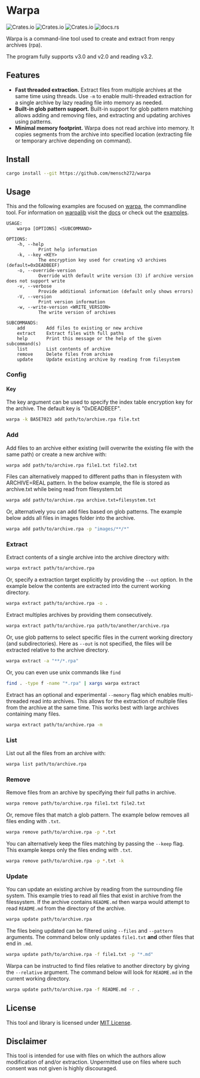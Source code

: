 # Warpa

![Crates.io](https://img.shields.io/crates/v/warpalib)
![Crates.io](https://img.shields.io/crates/d/warpalib)
![Crates.io](https://img.shields.io/crates/l/warpalib)
![docs.rs](https://img.shields.io/docsrs/warpalib)

Warpa is a command-line tool used to create and extract from renpy archives (rpa).

The program fully supports v3.0 and v2.0 and reading v3.2.

## Features

- **Fast threaded extraction.** Extract files from multiple archives at the same time using threads. Use `-m` to enable multi-threaded extraction for a single archive by lazy reading file into memory as needed.
- **Built-in glob pattern support.** Built-in support for glob pattern matching allows adding and removing files, and extracting and updating archives using patterns.
- **Minimal memory footprint.** Warpa does not read archive into memory. It copies segments from the archive into specified location (extracting file or temporary archive depending on command).

## Install

```bash
cargo install --git https://github.com/mensch272/warpa
```

## Usage

This and the following examples are focused on [warpa], the commandline tool. For information on [warpalib] visit the [docs] or check out the [examples].

```text
USAGE:
    warpa [OPTIONS] <SUBCOMMAND>

OPTIONS:
    -h, --help
            Print help information
    -k, --key <KEY>
            The encryption key used for creating v3 archives (default=0xDEADBEEF)
    -o, --override-version
            Override with default write version (3) if archive version does not support write
    -v, --verbose
            Provide additional information (default only shows errors)
    -V, --version
            Print version information
    -w, --write-version <WRITE_VERSION>
            The write version of archives

SUBCOMMANDS:
    add        Add files to existing or new archive
    extract    Extract files with full paths
    help       Print this message or the help of the given subcommand(s)
    list       List contents of archive
    remove     Delete files from archive
    update     Update existing archive by reading from filesystem
```

[warpa]: warpa/
[warpalib]: warpalib/
[docs]: https://docs.rs/warpalib/latest/warpalib/
[examples]: warpalib/examples/

### Config

#### Key

The key argument can be used to specify the index table encryption key for the archive.
The default key is "0xDEADBEEF".

```bash
warpa -k BA5E7023 add path/to/archive.rpa file.txt
```

### Add

Add files to an archive either existing (will overwrite the existing file with the same path) or create a new archive with:

```bash
warpa add path/to/archive.rpa file1.txt file2.txt
```

Files can alternatively mapped to different paths than in filesystem with ARCHIVE=REAL pattern.
In the below example, the file is stored as archive.txt while being read from filesystem.txt

```bash
warpa add path/to/archive.rpa archive.txt=filesystem.txt
```

Or, alternatively you can add files based on glob patterns. The example below adds all files in images folder into the archive.

```bash
warpa add path/to/archive.rpa -p "images/**/*"
```

### Extract

Extract contents of a single archive into the archive directory with:

```bash
warpa extract path/to/archive.rpa
```

Or, specify a extraction target explicitly by providing the `--out` option. In the example below the contents are extracted into the current working directory.

```bash
warpa extract path/to/archive.rpa -o .
```

Extract multiples archives by providing them consecutively.

```bash
warpa extract path/to/archive.rpa path/to/another/archive.rpa
```

Or, use glob patterns to select specific files in the current working directory (and subdirectories). Here as `--out` is not specified, the files will be extracted relative to the archive directory.

```bash
warpa extract -a "**/*.rpa"
```

Or, you can even use unix commands like `find`

```bash
find . -type f -name "*.rpa" | xargs warpa extract
```

Extract has an optional and experimental `--memory` flag which enables multi-threaded read into archives. This allows for the extraction of multiple files from the archive at the same time. This works best with large archives containing many files.

```bash
warpa extract path/to/archive.rpa -m
```

### List

List out all the files from an archive with:

```bash
warpa list path/to/archive.rpa
```

### Remove

Remove files from an archive by specifying their full paths in archive.

```bash
warpa remove path/to/archive.rpa file1.txt file2.txt
```

Or, remove files that match a glob pattern. The example below removes all files ending with `.txt`.

```bash
warpa remove path/to/archive.rpa -p *.txt
```

You can alternatively keep the files matching by passing the `--keep` flag. This example keeps only the files ending with `.txt`.

```bash
warpa remove path/to/archive.rpa -p *.txt -k
```

### Update

You can update an existing archive by reading from the surrounding file system. This example tries to read all files that exist in archive from the filessystem. If the archive contains `README.md` then warpa would attempt to read `README.md` from the directory of the archive.

```bash
warpa update path/to/archive.rpa
```

The files being updated can be filtered using `--files` and `--pattern` arguments. The command below only updates `file1.txt` **and** other files that end in `.md`.

```bash
warpa update path/to/archive.rpa -f file1.txt -p "*.md"
```

Warpa can be instructed to find files relative to another directory by giving the `--relative` argument. The command below will look for `README.md` in the current working directory.

```bash
warpa update path/to/archive.rpa -f README.md -r .
```

## License

This tool and library is licensed under [MIT License](LICENSE).

## Disclaimer

This tool is intended for use with files on which the authors allow modification of and/or extraction. Unpermitted use on files where such consent was not given is highly discouraged.
